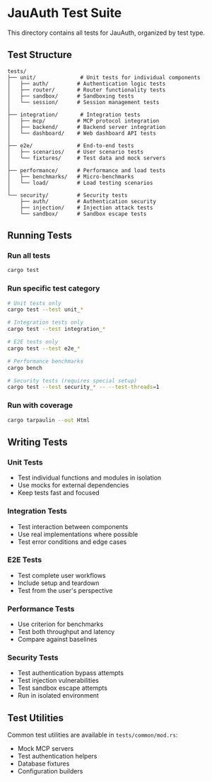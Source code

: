 # JauAuth Test Suite

This directory contains all tests for JauAuth, organized by test type.

## Test Structure

```
tests/
├── unit/              # Unit tests for individual components
│   ├── auth/         # Authentication logic tests
│   ├── router/       # Router functionality tests
│   ├── sandbox/      # Sandboxing tests
│   └── session/      # Session management tests
│
├── integration/       # Integration tests
│   ├── mcp/          # MCP protocol integration
│   ├── backend/      # Backend server integration
│   └── dashboard/    # Web dashboard API tests
│
├── e2e/              # End-to-end tests
│   ├── scenarios/    # User scenario tests
│   └── fixtures/     # Test data and mock servers
│
├── performance/      # Performance and load tests
│   ├── benchmarks/   # Micro-benchmarks
│   └── load/         # Load testing scenarios
│
└── security/         # Security tests
    ├── auth/         # Authentication security
    ├── injection/    # Injection attack tests
    └── sandbox/      # Sandbox escape tests
```

## Running Tests

### Run all tests
```bash
cargo test
```

### Run specific test category
```bash
# Unit tests only
cargo test --test unit_*

# Integration tests only
cargo test --test integration_*

# E2E tests only
cargo test --test e2e_*

# Performance benchmarks
cargo bench

# Security tests (requires special setup)
cargo test --test security_* -- --test-threads=1
```

### Run with coverage
```bash
cargo tarpaulin --out Html
```

## Writing Tests

### Unit Tests
- Test individual functions and modules in isolation
- Use mocks for external dependencies
- Keep tests fast and focused

### Integration Tests
- Test interaction between components
- Use real implementations where possible
- Test error conditions and edge cases

### E2E Tests
- Test complete user workflows
- Include setup and teardown
- Test from the user's perspective

### Performance Tests
- Use criterion for benchmarks
- Test both throughput and latency
- Compare against baselines

### Security Tests
- Test authentication bypass attempts
- Test injection vulnerabilities
- Test sandbox escape attempts
- Run in isolated environment

## Test Utilities

Common test utilities are available in `tests/common/mod.rs`:
- Mock MCP servers
- Test authentication helpers
- Database fixtures
- Configuration builders
